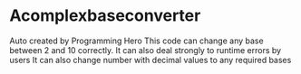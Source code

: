 # Acomplexbaseconverter
Auto created by Programming Hero
This code can change any base between 2 and 10 correctly.
It can also deal strongly to runtime errors by users
It can also change number with decimal values to any required bases
